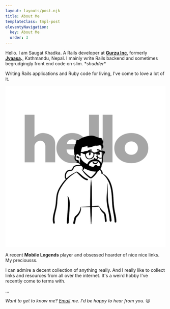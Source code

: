 ```yaml
---
layout: layouts/post.njk
title: About Me
templateClass: tmpl-post
eleventyNavigation:
  key: About Me
  order: 3
---
```


Hello. I am Saugat Khadka. A Rails developer at **[Gurzu Inc](https://gurzu.com)**, formerly **[Jyaasa](http://jyaasa.com).**, Kathmandu, Nepal. I mainly write Rails backend and sometimes begrudgingly front end code on slim. \**shudder*\*

Writing Rails applications and Ruby code for living, I've come to love a lot of it. 

![Saugat Khadka](/img/hello.png)

A recent **Mobile Legends** player and obsessed hoarder of nice nice links. My preciousss.

I can admire a decent collection of anything really. And I really like to collect links and resources from all over the internet. It's a weird hobby I've recently come to terms with. 

...

*Want to get to know me? <a href = "mailto:hello.saugatkhadka@gmail.com">Email</a> me. I'd be happy to hear from you.* 😉



